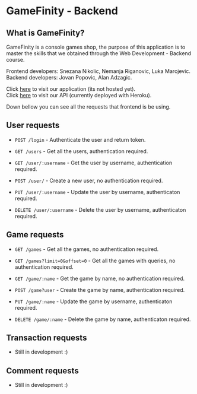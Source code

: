 # GameFinity - Backend

## What is GameFinity?

GameFinity is a console games shop, the purpose of this application is to master the skills that we obtained through the Web Development - Backend course.

Frontend developers: Snezana Nikolic, Nemanja Riganovic, Luka Marojevic. <br/>
Backend developers: Jovan Popovic, Alan Adzagic.

Click [here]() to visit our application (its not hosted yet). <br/>
Click [here](https://gamefinity-api.herokuapp.com/) to visit our API (currently deployed with Heroku).

Down bellow you can see all the requests that frontend is be using.

## User requests

- `POST /login` - Authenticate the user and return token.

- `GET /users` - Get all the users, authentication required.

- `GET /user/:username` - Get the user by username, authentication required.

- `POST /user/` - Create a new user, no authentication required.

- `PUT /user/:username` - Update the user by username, authenticaton required.

- `DELETE /user/:username` - Delete the user by username, authenticaton required.

## Game requests

- `GET /games` - Get all the games, no authentication required.

- `GET /games?limit=0&offset=0` - Get all the games with queries, no authentication required.

- `GET /game/:name` - Get the game by name, no authentication required.

- `POST /game?user` - Create the game by name, authentication required.

- `PUT /game/:name` - Update the game by username, authenticaton required.

- `DELETE /game/:name` - Delete the game by name, authenticaton required.

## Transaction requests

- Still in development :)

## Comment requests

- Still in development :)
